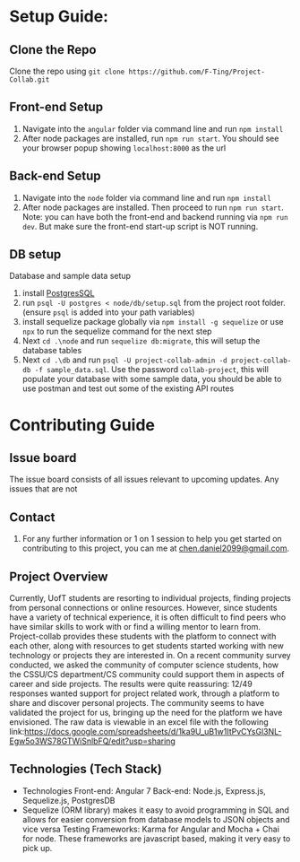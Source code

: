 # Setup Guide:

## Clone the Repo
Clone the repo using `git clone https://github.com/F-Ting/Project-Collab.git`

## Front-end Setup
1. Navigate into the `angular` folder via command line and run `npm install` 
2. After node packages are installed, run `npm run start`. You should see your browser popup showing `localhost:8000` as the url

## Back-end Setup
1. Navigate into the `node` folder via command line and run `npm install` 
2. After node packages are installed. Then proceed to run `npm run start`.
Note: you can have both the front-end and backend running via `npm run dev`. But make sure the front-end start-up script is NOT running.


## DB setup
Database and sample data setup
1. install [PostgresSQL](https://www.postgresql.org/) 
2. run `psql -U postgres < node/db/setup.sql` from the project root folder. (ensure `psql` is added into your path variables)
3. install sequelize package globally via `npm install -g sequelize` or use `npx` to run the sequelize command for the next step
4. Next `cd .\node` and run `sequelize db:migrate`, this will setup the database tables
5. Next `cd .\db` and run `psql -U project-collab-admin -d project-collab-db -f sample_data.sql`. Use the password `collab-project`, this will populate your database with some sample data, you should be able to use postman and test out some of the  existing API routes


# Contributing Guide

## Issue board
The issue board consists of all issues relevant to upcoming updates. Any issues that are not 

## Contact
1. For any further information or 1 on 1 session to help you get started on contributing to this project, you can me at chen.daniel2099@gmail.com.

## Project Overview
Currently, UofT students are resorting to individual projects, finding projects from personal connections or online resources. However, since students have a variety of technical experience, it is often difficult to find peers who have similar skills to work with or find a willing mentor to learn from. Project-collab provides these students with the platform to connect with each other, along with resources to get students started working with new technology or projects they are interested in.
On a recent community survey conducted, we asked the community of computer science students, how the CSSU/CS department/CS community could support them in aspects of career and side projects. The results were quite reassuring: 12/49 responses wanted support for project related work, through a platform to share and discover personal projects. The community seems to have validated the project for us, bringing up the need for the platform we have envisioned.
The raw data is viewable in an excel file with the following link:https://docs.google.com/spreadsheets/d/1ka9U_uB1w1ItPvCYsGl3NL-Egw5o3WS78GTWiSnlbFQ/edit?usp=sharing


## Technologies (Tech Stack)
- Technologies
Front-end: Angular 7 
Back-end: Node.js, Express.js, Sequelize.js, PostgresDB
- Sequelize (ORM library) makes it easy to avoid programming in SQL and allows for easier conversion from database models to JSON objects and vice versa
Testing Frameworks: Karma for Angular and Mocha + Chai for node. These frameworks are javascript based, making it very easy to pick up.